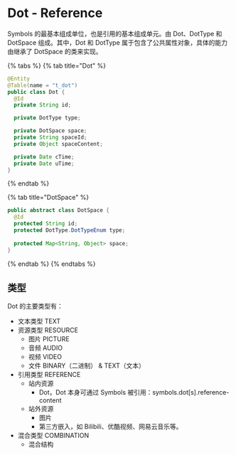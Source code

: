 # Dot - Reference

Symbols  的最基本组成单位，也是引用的基本组成单元。由 Dot、DotType 和 DotSpace 组成。其中，Dot 和 DotType 属于包含了公共属性对象，具体的能力由继承了 DotSpace 的类来实现。

{% tabs %}
{% tab title="Dot" %}
```java
@Entity
@Table(name = "t_dot")
public class Dot {
  @Id
  private String id;

  private DotType type;

  private DotSpace space;
  private String spaceId;
  private Object spaceContent;

  private Date cTime;
  private Date uTime;
}

```
{% endtab %}

{% tab title="DotSpace" %}
```java
public abstract class DotSpace {
  @Id
  protected String id;
  protected DotType.DotTypeEnum type;
  
  protected Map<String, Object> space;
}
```
{% endtab %}
{% endtabs %}

## 类型

Dot 的主要类型有：

* 文本类型 TEXT
* 资源类型 RESOURCE
  * 图片 PICTURE
  * 音频 AUDIO
  * 视频 VIDEO
  * 文件 BINARY（二进制） & TEXT（文本）
* 引用类型 REFERENCE
  * 站内资源
    * Dot，Dot 本身可通过 Symbols 被引用：symbols.dot\[s\].reference-content
  * 站外资源
    * 图片
    * 第三方嵌入，如 Bilibili、优酷视频、网易云音乐等。
* 混合类型 COMBINATION
  * 混合结构


